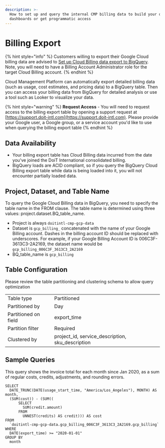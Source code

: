 ```yaml
---
description: >-
  How to set up and query the internal CMP billing data to build your own
  dashboards or get programmatic access
---
```


# Billing Export

{% hint style="info" %}
Customers willing to export their Google Cloud billing data are advised to [Set up Cloud Billing data export to BigQuery](https://cloud.google.com/billing/docs/how-to/export-data-bigquery-setup). Note, you will need to have a Billing Account Administrator role for the target Cloud Billing account.
{% endhint %}

Cloud Management Platform can automatically export detailed billing data \(such as usage, cost estimates, and pricing data\) to a BigQuery table. Then you can access your billing data from BigQuery for detailed analysis or use a tool such as Looker to visualize your data.

{% hint style="warning" %}
**Request Access** - You will need to request access to the billing export table by opening a support request at [https://support.doit-intl.com](https://support.doit-intl.com). Please provide your Google user, a Google group, or a service account you'd like to use when querying the billing export table
{% endhint %}

## Data Availability

* Your billing export table has Cloud Billing data incurred from the date you've joined the DoiT International consolidated billing.
* BigQuery loads are ACID compliant, so if you query the BigQuery Cloud Billing export table while data is being loaded into it, you will not encounter partially loaded data.

## Project, Dataset, and Table Name

To query the Google Cloud Billing data in BigQuery, you need to specify the table name in the FROM clause. The table name is determined using three values: project.dataset.BQ\_table\_name.

* Project is always `doitintl-cmp-gcp-data`
* Dataset is `gcp_billing_` concatenated with the name of your Google Billing account. Dashes in the billing account ID should be replaced with underscores. For example, if your Google Billing Account ID is 006C3F-3613C3-2A2169, the dataset name would be `gcp_billing_006C3F_3613C3_2A2169`
* BQ\_table\_name is `gcp_billing`

## Table Configuration

Please review the table partitioning and clustering schema to allow query optimization

|                      |                                                     |
| :------------------- | :-------------------------------------------------- |
| Table type           | Partitioned                                         |
| Partitioned by       | Day                                                 |
| Partitioned on field | export\_time                                        |
| Partition filter     | Required                                            |
| Clustered by         | project\_id, service\_description, sku\_description |

## Sample Queries

This query shows the invoice total for each month since Jan 2020, as a sum of regular costs, credits, adjustments, and rounding errors.

```text
SELECT
  DATE_TRUNC(DATE(usage_start_time, "America/Los_Angeles"), MONTH) AS month,
  (SUM(cost)) - (SUM((
      SELECT
        SUM(credit.amount)
      FROM
        UNNEST(credits) AS credit))) AS cost
FROM
  `doitintl-cmp-gcp-data.gcp_billing_006C3F_3613C3_2A2169.gcp_billing`
WHERE
  DATE(export_time) >= "2020-01-01"
GROUP BY
  month
```
